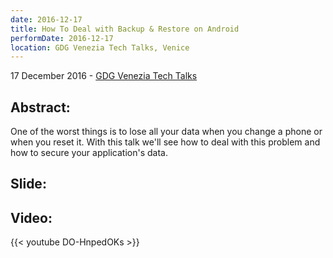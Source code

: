 ```yaml
---
date: 2016-12-17
title: How To Deal with Backup & Restore on Android
performDate: 2016-12-17
location: GDG Venezia Tech Talks, Venice
---
```


17 December 2016 - [GDG Venezia Tech Talks](https://www.eventbrite.com/e/gdg-venezia-tech-talks-ca-foscari-tickets-29988036023?aff=ebapi#)

## Abstract:
One of the worst things is to lose all your data when you change a phone or when you reset it. With this talk we'll see how to deal with this problem and how to secure your application's data.

## Slide:
<script async class="speakerdeck-embed" data-id="b044fe42b08a44cbae65c599d03a1233" data-ratio="1.33333333333333" src="//speakerdeck.com/assets/embed.js"></script>

## Video: 
{{< youtube DO-HnpedOKs >}}
